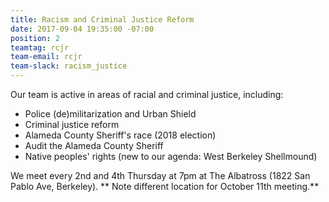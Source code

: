 ```yaml
---
title: Racism and Criminal Justice Reform
date: 2017-09-04 19:35:00 -07:00
position: 2
teamtag: rcjr
team-email: rcjr
team-slack: racism_justice
---
```


Our team is active in areas of racial and criminal justice, including:

- Police (de)militarization and Urban Shield
- Criminal justice reform
- Alameda County Sheriff's race (2018 election)
- Audit the Alameda County Sheriff
- Native peoples' rights (new to our agenda: West Berkeley Shellmound)

We meet every 2nd and 4th Thursday at 7pm at The Albatross (1822 San Pablo Ave, Berkeley). ** Note different location for October 11th meeting.**

